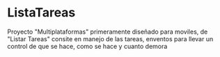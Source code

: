 # ListaTareas

Proyecto "Multiplataformas" primeramente diseñado para moviles, de "Listar Tareas"
consite en manejo de las tareas, enventos para llevar un control de que se hace, como se hace y cuanto demora